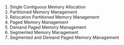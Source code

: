 1. Single Contiguous Memory Allocation
2. Partitioned Memory Management
3. Relocation Partitioned Memory Management
4. Paged Memory Management
5. Demand Paged Memory Management
6. Segmented Memory Management
7. Segmented and Demand Paged Memory Management